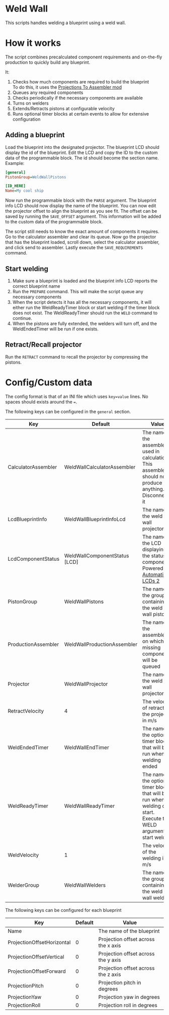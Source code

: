Weld Wall
================

This scripts handles welding a blueprint using a weld wall.

# How it works
The script combines precalculated component requirements and on-the-fly production to quickly build
any blueprint.

It:
1. Checks how much components are required to build the blueprint  
   To do this, it uses the
   [Projections To Assembler mod](https://steamcommunity.com/sharedfiles/filedetails/?id=1289485324)
1. Queues any required components
1. Checks periodically if the necessary components are available
1. Turns on welders
1. Extends/Retracts pistons at configurable velocity
1. Runs optional timer blocks at certain events to allow for extensive configuration

## Adding a blueprint
Load the blueprint into the designated projector. The blueprint LCD should display the id of the
blueprint. Edit the LCD and copy the ID to the custom data of the programmable block. The id should
become the section name. Example:

```ini
[general]
PistonGroup=WeldWallPistons

[ID_HERE]
Name=My cool ship
```

Now run the programmable block with the `PARSE` argument. The blueprint info LCD should now display
the name of the blueprint. You can now edit the projector offset to align the blueprint as you see
fit. The offset can be saved by running the `SAVE_OFFSET` argument. This information will be added
to the custom data of the programmable block.

The script still needs to know the exact amount of components it requires. Go to the calculator
assembler and clear its queue. Now go the projector that has the blueprint loaded, scroll down,
select the calculator assembler, and click send to assembler. Lastly execute the
`SAVE_REQUIREMENTS` command.

## Start welding

1. Make sure a blueprint is loaded and the blueprint info LCD reports the correct blueprint name
1. Run the `PREPARE` command. This will make the script queue any necessary components
1. When the script detects it has all the necessary components, it will either run the
   WeldReadyTimer block or start welding if the timer block does not exist. The WeldReadyTimer
   should run the `WELD` command to continue.
1. When the pistons are fully extended, the welders will turn off, and the WeldEndedTimer will be
   run if one exists.

## Retract/Recall projector

Run the `RETRACT` command to recall the projector by compressing the pistons.

# Config/Custom data
The config format is that of an INI file which uses `key=value` lines. No spaces should exists
around the `=`.

The following keys can be configured in the `general` section.

| Key                             | Default                       | Value                                                                                                                                                                                |
|---------------------------------|-------------------------------|--------------------------------------------------------------------------------------------------------------------------------------------------------------------------------------|
| CalculatorAssembler             | WeldWallCalculatorAssembler   | The name of the assembler used in calculations. This assembler should not produce anything. Disconnect it                                                                            |
| LcdBlueprintInfo                | WeldWallBlueprintInfoLcd      | The name of the weld wall projector                                                                                                                                                  |
| LcdComponentStatus              | WeldWallComponentStatus [LCD] | The name of the LCD displaying the status of components. Powered by [Automatic LCDs 2](https://steamcommunity.com/sharedfiles/filedetails/?id=822950976)                             |
| PistonGroup                     | WeldWallPistons               | The name of the group containing the weld wall pistons                                                                                                                               |
| ProductionAssembler             | WeldWallProductionAssembler   | The name of the assembler on which missing components will be queued                                                                                                                 |
| Projector                       | WeldWallProjector             | The name of the weld wall projector                                                                                                                                                  |
| RetractVelocity                 | 4                             | The velocity of retracting the projector in m/s                                                                                                                                      |
| WeldEndedTimer                  | WeldWallEndTimer              | The name of the optional timer block that will be run when welding ended                                                                                                             |
| WeldReadyTimer                  | WeldWallReadyTimer            | The name of the optional timer block that will be run when welding can start. Execute the WELD argument to start welding                                                             |
| WeldVelocity                    | 1                             | The velocity of the welding in m/s                                                                                                                                                   |
| WelderGroup                     | WeldWallWelders               | The name of the group containing the weld wall welders                                                                                                                               |

The following keys can be configured for each blueprint

| Key                             | Default                     | Value                                                                                                                                                                                |
|---------------------------------|-----------------------------|--------------------------------------------------------------------------------------------------------------------------------------------------------------------------------------|
| Name                            |                             | The name of the blueprint                                                                                                                                                            |
| ProjectionOffsetHorizontal      | 0                           | Projection offset across the x axis                                                                                                                                                  |
| ProjectionOffsetVertical        | 0                           | Projection offset across the y axis                                                                                                                                                  |
| ProjectionOffsetForward         | 0                           | Projection offset across the z axis                                                                                                                                                  |
| ProjectionPitch                 | 0                           | Projection pitch in degrees                                                                                                                                                          |
| ProjectionYaw                   | 0                           | Projection yaw in degrees                                                                                                                                                            |
| ProjectionRoll                  | 0                           | Projection roll in degrees                                                                                                                                                           |
